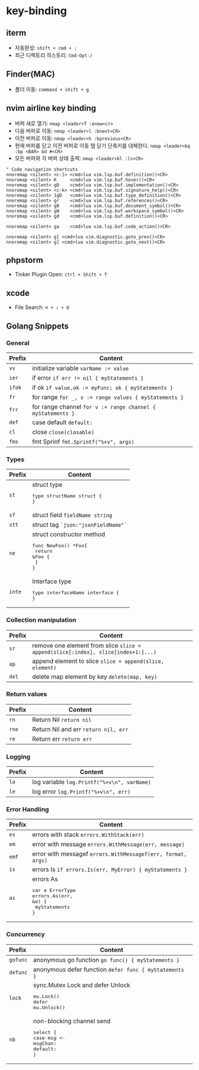 # key-binding

## iterm
- 자동완성: `shift + cmd + ;`
- 최근 디렉토리 히스토리: `Cmd-Opt-/`

## Finder(MAC)
- 폴더 이동: `command + shift + g`

## nvim airline key binding
- 버퍼 새로 열기: `nmap <leader>T :enew<cr>`
- 다음 버퍼로 이동: `nmap <leader>l :bnext<CR>`
- 이전 버퍼로 이동: `nmap <leader>h :bprevious<CR>`
- 현재 버퍼를 닫고 이전 버퍼로 이동 탭 닫기 단축키를 대체한다. `nmap <leader>bq :bp <BAR> bd #<CR>`
- 모든 버퍼와 각 버퍼 상태 출력: `nmap <leader>bl :ls<CR>`

```
" Code navigation shortcuts
nnoremap <silent> <c-]> <cmd>lua vim.lsp.buf.definition()<CR>
nnoremap <silent> K     <cmd>lua vim.lsp.buf.hover()<CR>
nnoremap <silent> gD    <cmd>lua vim.lsp.buf.implementation()<CR>
nnoremap <silent> <c-k> <cmd>lua vim.lsp.buf.signature_help()<CR>
nnoremap <silent> 1gD   <cmd>lua vim.lsp.buf.type_definition()<CR>
nnoremap <silent> gr    <cmd>lua vim.lsp.buf.references()<CR>
nnoremap <silent> g0    <cmd>lua vim.lsp.buf.document_symbol()<CR>
nnoremap <silent> gW    <cmd>lua vim.lsp.buf.workspace_symbol()<CR>
nnoremap <silent> gd    <cmd>lua vim.lsp.buf.definition()<CR>

nnoremap <silent> ga    <cmd>lua vim.lsp.buf.code_action()<CR>

nnoremap <silent> g[ <cmd>lua vim.diagnostic.goto_prev()<CR>
nnoremap <silent> g] <cmd>lua vim.diagnostic.goto_next()<CR>
```

## phpstorm
- Tinker Plugin Open: `ctrl + Shift + T`

## xcode
- File Search: `⌘ + ⇧ + O`

## Golang Snippets
### General
| Prefix  | Content |
| :------- | ------- |
| `vv`   | initialize variable `varName := value`|
| `ier`   | if error `if err != nil { myStatements }` |
| `ifok`   | if ok `if value,ok := myFunc; ok { myStatements } `|
| `fr`   | for range `for _, v := range values { myStatements }`|
| `frr`   | for range channel `for v := range channel { myStatements }`|
| `def`   | case default `default:` |
| `cl`   | close `close(closable)` |
| `fms`   | fmt Sprinf `fmt.Sprintf("%+v", args)` |


### Types
| Prefix  | Content |
| :------- | ------- |
| `st`   | struct type <pre>type structName struct {<br/>}</pre>|
| `sf`   | struct field `fieldName string`|
| `stt`   | struct tag `` `json:"jsonFieldName"` ``|
| `ne`   | struct constructor method <pre>func NewFoo() *Foo{<br/>  return &Foo {<br/>  }<br/>}</pre>|
| `inte`   | Interface type <pre>type interfaceName interface {<br/>}|


### Collection manipulation
| Prefix  | Content |
| :------- | ------- |
| `sr`   | remove one element from slice `slice = append(slice[:index], slice[index+1:]...)` |
| `ap`   | append element to slice `slice = append(slice, element)` |
| `del`   | delete map element by key `delete(map, key)`|




### Return values
| Prefix  | Content |
| :------- | ------- |
| `rn`   | Return Nil `return nil`|
| `rne`   | Return Nil and err `return nil, err`|
| `re`   | Return err `return err`|


### Logging
| Prefix  | Content |
| :------- | ------- |
| `lo`   | log variable `log.Printf("%+v\n", varName)` |
| `le`   | log error `log.Printf("%+v\n", err)` |


### Error Handling
| Prefix  | Content |
| :------- | ------- |
| `es`   | errors with stack `errors.WithStack(err)`|
| `em`   | error with message `errors.WithMessage(err, message)`|
| `emf`   | error with messagef `errors.WithMessagef(err, format, args)`|
| `is`   | errors Is `if errors.Is(err, MyError) { myStatements }`|
| `as`   | errors As <pre>var e ErrorType<br/>errors<span>.</span>As(err, &e) {<br/>  myStatements<br/>}</pre> |


### Concurrency
| Prefix  | Content |
| :------- | ------- |
| `gofunc`   | anonymous go function `go func() { myStatements }` |
| `defunc`   | anonymous defer function `defer func { myStatements }`|
| `lock`   | sync.Mutex Lock and defer Unlock <pre>mu.Lock()<br/>defer mu.Unlock()</pre>|
| `nb` | non-blocking channel send <pre>select {<br/>case msg &lt;- msgChan:<br/>default:<br/>}</pre>|


[code]: https://code.visualstudio.com/
[coffee]: https://buy.stripe.com/9AQ9DA6qq3Afbrq7ss

